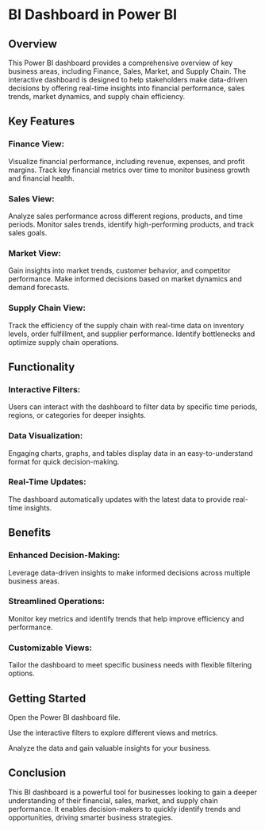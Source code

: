 # BI Dashboard in Power BI

## Overview

This Power BI dashboard provides a comprehensive overview of key business areas, including Finance, Sales, Market, and Supply Chain. The interactive dashboard is designed to help stakeholders make data-driven decisions by offering real-time insights into financial performance, sales trends, market dynamics, and supply chain efficiency.

## Key Features

### Finance View: 
Visualize financial performance, including revenue, expenses, and profit margins. Track key financial metrics over time to monitor business growth and financial health.

### Sales View: 
Analyze sales performance across different regions, products, and time periods. Monitor sales trends, identify high-performing products, and track sales goals.

### Market View: 
Gain insights into market trends, customer behavior, and competitor performance. Make informed decisions based on market dynamics and demand forecasts.

### Supply Chain View: 
Track the efficiency of the supply chain with real-time data on inventory levels, order fulfillment, and supplier performance. Identify bottlenecks and optimize supply chain operations.

## Functionality

### Interactive Filters: 
Users can interact with the dashboard to filter data by specific time periods, regions, or categories for deeper insights.

### Data Visualization: 
Engaging charts, graphs, and tables display data in an easy-to-understand format for quick decision-making.

### Real-Time Updates: 
The dashboard automatically updates with the latest data to provide real-time insights.

## Benefits

### Enhanced Decision-Making: 
Leverage data-driven insights to make informed decisions across multiple business areas.

### Streamlined Operations: 
Monitor key metrics and identify trends that help improve efficiency and performance.

### Customizable Views: 
Tailor the dashboard to meet specific business needs with flexible filtering options.

## Getting Started

Open the Power BI dashboard file.

Use the interactive filters to explore different views and metrics.

Analyze the data and gain valuable insights for your business.

## Conclusion
This BI dashboard is a powerful tool for businesses looking to gain a deeper understanding of their financial, sales, market, and supply chain performance. It enables decision-makers to quickly identify trends and opportunities, driving smarter business strategies.
